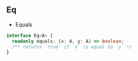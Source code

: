 ## Eq

- Equals

```typescript
interface Eq<A> {
  readonly equals: (x: A, y: A) => boolean;
  /** returns `true` if `x` is equal to `y` */
}
```
